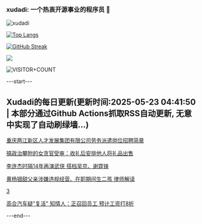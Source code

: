 ### xudadi: 一个热衷开源事业的程序员 👋

![xudadi](https://github-readme-stats-git-masterorgs-github-readme-stats-team.vercel.app/api?username=xudadi)

[![Top Langs](https://github-readme-stats.vercel.app/api/top-langs/?username=xudadi)](https://github.com/anuraghazra/github-readme-stats)

[![GitHub Streak](https://streak-stats.demolab.com?user=xudadi&locale=zh_Hans)](https://git.io/streak-stats)

![](https://raw.githubusercontent.com/xudadi/xudadi/main/assets/github-contribution-grid-snake.svg)

![VISITOR+COUNT](https://komarev.com/ghpvc/?username=xudadi&label=VISITOR+COUNT)


---start---

## Xudadi的每日更新(更新时间:2025-05-23 04:41:50 | 本部分通过Github Actions抓取RSS自动更新, 无意中实现了自动刷绿墙...)

[重庆两江新区人才发展集团有限公司劳务派遣岗位招聘简章](https://www.gongkaoleida.com/article/2414134)

[搞政治攀附的女贪官受审：收礼后安排他人将礼品出售](https://m.163.com/news/article/K06J4K8I051482MP.html)

[李连杰时隔14年再演武侠 搭档吴京、谢霆锋](https://m.163.com/news/article/K064FT2S0530JPVV.html)

[黄杨钿甜父亲涉嫌违规经营、在职期间生二孩 律师解读](https://m.163.com/news/article/K06HVRIS0530JPVV.html)

[3](https://m.163.com/touch/news/sub/domestic)

[高合汽车疑"复活" 知情人：正召回员工 预计工资打8折](https://m.163.com/news/article/K06PJGS20512B07B.html)

---end---
